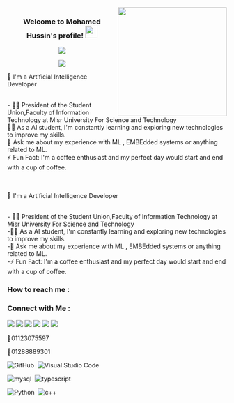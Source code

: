 <img width="250" align="right" src="https://c.tenor.com/_DOBjnGspYAAAAAM/code-coding.gif">
<h3 align="center">
  Welcome to Mohamed Hussin's profile!
  <img src="https://media.giphy.com/media/hvRJCLFzcasrR4ia7z/giphy.gif" width="28">
</h3>
<!-- Typing SVG by DenverCoder1 - https://github.com/DenverCoder1/readme-typing-svg -->
<p align="center">
  <a href="https://github.com/DenverCoder1/readme-typing-svg"><img src="https://readme-typing-svg.herokuapp.com/?lines=Learn%20Machine%20learning%20;Always%20learning%20new%20things&font=Fira%20Code&center=true&width=440&height=45&color=f75c7e&vCenter=true&size=22"></a>
</p> 
<p align="center">
<a>
<img  src="https://readme-components.vercel.app/api?component=text&text=MOHAMED%20HUSSIN&fill=linear-gradient%28to%20top%2C%20%23a18cd1%200%25%2C%20%23fbc2eb%20100%25%29%3B">
</a>

<p >🏢 I'm a Artificial Intelligence Developer</p> <br>
- 👨‍💻 President of the Student Union,Faculty of Information Technology at Misr University For Science and Technology<br>
👨‍💻 As a AI student, I'm constantly learning and exploring new technologies to improve my skills.<br>
💬 Ask me about my experience with ML , EMBEdded systems or anything related to ML.<br>
⚡ Fun Fact: I'm a coffee enthusiast and my perfect day would start and end with a cup of coffee.<br><br><br>
<p >🏢 I'm a Artificial Intelligence Developer</p> <br>
- 👨‍💻 President of the Student Union,Faculty of Information Technology at Misr University For Science and Technology<br>
-👨‍💻 As a AI student, I'm constantly learning and exploring new technologies to improve my skills.<br>
-💬 Ask me about my experience with ML , EMBEdded systems or anything related to ML.<br>
-⚡ Fun Fact: I'm a coffee enthusiast and my perfect day would start and end with a cup of coffee.<br>

### How to reach me :
### Connect with Me :

<a href="https://www.linkedin.com/in/mohamed-hussin-623021231" target="_blank"><img src="https://img.shields.io/badge/-Mohamed%20Hussin-0077B5?style=for-the-badge&logo=Linkedin&logoColor=white"/></a>
<a href="https://t.me/Mo7med7ussin" target="_blank"><img src="https://img.shields.io/badge/-Mohamed%20Hussin-0077B5?style=for-the-badge&logo=Telegram&logoColor=white"/></a>
<a href="https://www.instagram.com/m7med_hussin/" target="_blank"><img src="https://img.shields.io/badge/-Mohamed%20Hussin-0077B5?style=for-the-badge&logo=instagram&logoColor=white"/></a>
<a href="https://www.facebook.com/profile.php?id=100006323832617&mibextid=LQQJ4d" target="_blank"><img src="https://img.shields.io/badge/-Mohamed%20H%20Ramadan-0077B5?style=for-the-badge&logo=facebook&logoColor=white"/></a>
<a href="https://wa.link/0w0lp2" target="_blank"><img src="https://img.shields.io/badge/-Mohamed%20Hussin-0077B5?style=for-the-badge&logo=whatsapp&logoColor=white"/></a>
 <a href="mailto:mo7med7ussin@gmail.com?subject=Contact%20from%20GitHub"><img src="https://img.shields.io/badge/gmail-%23D14836.svg?&style=for-the-badge&logo=gmail&logoColor=white" /></a>
    <p>📱01123075597</p>
    <p>📱01288889301</p>




![GitHub](https://img.shields.io/badge/-GitHub-05122A?style=flat&logo=github)&nbsp;
![Visual Studio Code](https://img.shields.io/badge/-Visual%20Studio%20Code-05122A?style=flat&logo=visual-studio-code&logoColor=007ACC)&nbsp;





![mysql](https://img.shields.io/badge/-Mysql-05122A?style=flat&logo=mysql)&nbsp;
![typescript](https://img.shields.io/badge/-TypeScript-05122A?style=flat&logo=typescript)&nbsp;

![Python](https://img.shields.io/badge/-Python%20-05122A?style=flat&logo=python)&nbsp;
![c++](https://img.shields.io/badge/-c++%20-05122A?style=flat&logo=c++)&nbsp;




